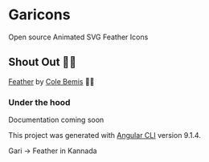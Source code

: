 # Garicons

Open source Animated SVG Feather Icons

## Shout Out ✊🏿

[Feather](https://feathericons.com/) by [Cole Bemis](https://twitter.com/colebemis) ✊🏿

### Under the hood

Documentation coming soon

This project was generated with [Angular CLI](https://github.com/angular/angular-cli) version 9.1.4.

Gari -> Feather in Kannada